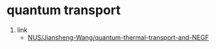 # quantum transport

1. link
   * [NUS/Jiansheng-Wang/quantum-thermal-transport-and-NEGF](http://phyweb.physics.nus.edu.sg/~phywjs/NEGF/negf.html)
